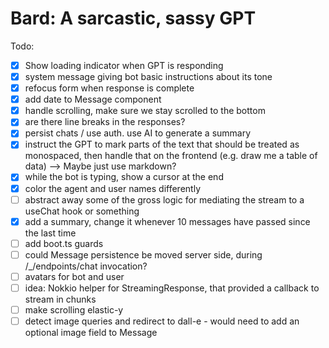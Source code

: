 # Bard: A sarcastic, sassy GPT

Todo:

- [x] Show loading indicator when GPT is responding
- [x] system message giving bot basic instructions about its tone
- [x] refocus form when response is complete
- [x] add date to Message component
- [x] handle scrolling, make sure we stay scrolled to the bottom
- [x] are there line breaks in the responses?
- [x] persist chats / use auth. use AI to generate a summary
- [x] instruct the GPT to mark parts of the text that should be treated
      as monospaced, then handle that on the frontend (e.g. draw me a table of data)
      --> Maybe just use markdown?
- [x] while the bot is typing, show a cursor at the end
- [x] color the agent and user names differently
- [ ] abstract away some of the gross logic for mediating the stream to a useChat hook or something
- [x] add a summary, change it whenever 10 messages have passed since the last time
- [ ] add boot.ts guards 
- [ ] could Message persistence be moved server side, during /_/endpoints/chat invocation?
- [ ] avatars for bot and user
- [ ] idea: Nokkio helper for StreamingResponse, that provided a callback to stream in chunks
- [ ] make scrolling elastic-y
- [ ] detect image queries and redirect to dall-e
      - would need to add an optional image field to Message
